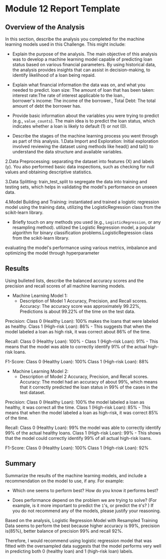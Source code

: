 # Module 12 Report Template

## Overview of the Analysis

In this section, describe the analysis you completed for the machine learning models used in this Challenge. This might include:

* Explain the purpose of the analysis.
The main objective of this analysis was to develop a machine learning model capable of predicting loan status based on various financial parameters. By using historical data, the analysis provides insights that can assist in decision-making, to identify likelihood of a loan being repaid. 

* Explain what financial information the data was on, and what you needed to predict.
loan size: The amount of loan that has been taken:  
interest rate:The rate of interest applicable to the loan.,  
borrower's income: The income of the borrower., 
Total Debt: The total amount of debt the borrower has.


* Provide basic information about the variables you were trying to predict (e.g., `value_counts`).
The main idea is to predict the loan status, which indicates whether a loan is likely to default (1) or not (0). 

* Describe the stages of the machine learning process you went through as part of this analysis.
1.Data Import and Exploration: Initial exploration involved reviewing the dataset using methods like head() and tail() to understand the data structure and available variables.

2.Data Preprocessing: separating the dataset into features (X) and labels (y). You also performed basic data inspections, such as checking for null values and obtaining descriptive statistics.

3.Data Splitting:  train_test_split to segregate the data into training and testing sets, which helps in validating the model's performance on unseen data.

4.Model Building and Training:
instantiated and trained a logistic regression model using the training data, utilizing the LogisticRegression class from the scikit-learn library.

* Briefly touch on any methods you used (e.g., `LogisticRegression`, or any resampling method).
utilized the Logistic Regression model, a popular algorithm for binary classification problems.LogisticRegression class from the scikit-learn library.

evaluating the model's performance using various metrics, imbalance and optimizing the model through hyperparameter 

## Results

Using bulleted lists, describe the balanced accuracy scores and the precision and recall scores of all machine learning models.

* Machine Learning Model 1:
  * Description of Model 1 Accuracy, Precision, and Recall scores.
Accuracy: 
The accuracy score was approximately 99.22%, Predictions is about 99.22% of the time on the test data.

Precision:
Class 0 (Healthy Loan): 100% makes the loans that were labeled as healthy.
Class 1 (High-risk Loan): 86% - This suggests that when the model labeled a loan as high risk, it was correct about 86% of the time.

Recall:
Class 0 (Healthy Loan): 100% - 
Class 1 (High-risk Loan): 91% - This means that the model was able to correctly identify 91% of the actual high-risk loans.

F1-Score:
Class 0 (Healthy Loan): 100% 
Class 1 (High-risk Loan): 88% 


* Machine Learning Model 2:
  * Description of Model 2 Accuracy, Precision, and Recall scores.
Accuracy: 
The model had an accuracy of about 99%, which means that it correctly predicted the loan status in 99% of the cases in the test dataset.

Precision:
Class 0 (Healthy Loan): 100%  the model labeled a loan as healthy, it was correct all the time.
Class 1 (High-risk Loan): 85% - This means that when the model labeled a loan as high-risk, it was correct 85% of the time.

Recall:
Class 0 (Healthy Loan): 99% the model was able to correctly identify 99% of the actual healthy loans.
Class 1 (High-risk Loan): 99% - This shows that the model could correctly identify 99% of all actual high-risk loans.

F1-Score:
Class 0 (Healthy Loan): 100% 
Class 1 (High-risk Loan): 92% 

## Summary

Summarize the results of the machine learning models, and include a recommendation on the model to use, if any. For example:
* Which one seems to perform best? How do you know it performs best?


* Does performance depend on the problem we are trying to solve? (For example, is it more important to predict the `1`'s, or predict the `0`'s? )
If you do not recommend any of the models, please justify your reasoning.

Based on the analysis, Logistic Regression Model with Resampled Training Data seems to perform the best because higher accuracy is 99%, precision is(85%), better balance of precision 99% and recall 92%.

Therefore, I would recommend using logistic regression model that was fitted with the oversampled data suggests that the model performs very well in predicting both 0 (healthy loan) and 1 (high-risk loan) labels.
